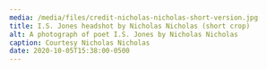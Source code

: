 ```yaml
---
media: /media/files/credit-nicholas-nicholas-short-version.jpg
title: I.S. Jones headshot by Nicholas Nicholas (short crop)
alt: A photograph of poet I.S. Jones by Nicholas Nicholas
caption: Courtesy Nicholas Nicholas
date: 2020-10-05T15:38:00-0500
---
```

